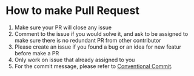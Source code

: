 # How to make Pull Request
1. Make sure your PR will close any issue
2. Comment to the issue if you would solve it, and ask to be assigned to make sure there is no redundant PR from other contributor
3. Please create an issue if you found a bug or an idea for new featur before make a PR
4. Only work on issue that already assigned to you
5. For the commit message, please refer to [Conventional Commit](https://www.conventionalcommits.org/en/v1.0.0/#summary).
